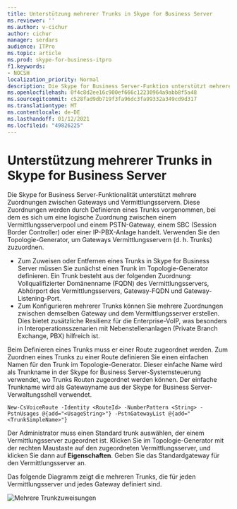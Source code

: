 ```yaml
---
title: Unterstützung mehrerer Trunks in Skype for Business Server
ms.reviewer: ''
ms.author: v-cichur
author: cichur
manager: serdars
audience: ITPro
ms.topic: article
ms.prod: skype-for-business-itpro
f1.keywords:
- NOCSH
localization_priority: Normal
description: Die Skype for Business Server-Funktion unterstützt mehrere Zuordnungen zwischen Gateways und Vermittlungsservern. Diese Zuordnungen werden durch Definieren eines Trunks vorgenommen, bei dem es sich um eine logische Zuordnung zwischen einem Vermittlungsserverpool und einem PSTN-Gateway, einem SBC (Session Border Controller) oder einer IP-PBX-Anlage handelt. Verwenden Sie den Topologie-Generator, um Gateways Vermittlungsservern (d. h. Trunks) zuzuordnen.
ms.openlocfilehash: 0f4c8d2ee16c900ef666c12230964a9abb8f5a48
ms.sourcegitcommit: c528fad9db719f3fa96dc3fa99332a349cd9d317
ms.translationtype: MT
ms.contentlocale: de-DE
ms.lasthandoff: 01/12/2021
ms.locfileid: "49826225"
---
```

# <a name="multiple-trunk-support-in-skype-for-business-server"></a>Unterstützung mehrerer Trunks in Skype for Business Server

Die Skype for Business Server-Funktionalität unterstützt mehrere Zuordnungen zwischen Gateways und Vermittlungsservern. Diese Zuordnungen werden durch Definieren eines Trunks vorgenommen, bei dem es sich um eine logische Zuordnung zwischen einem Vermittlungsserverpool und einem PSTN-Gateway, einem SBC (Session Border Controller) oder einer IP-PBX-Anlage handelt. Verwenden Sie den Topologie-Generator, um Gateways Vermittlungsservern (d. h. Trunks) zuzuordnen.

- Zum Zuweisen oder Entfernen eines Trunks in Skype for Business Server müssen Sie zunächst einen Trunk im Topologie-Generator definieren. Ein Trunk besteht aus der folgenden Zuordnung: Vollqualifizierter Domänenname (FQDN) des Vermittlungsservers, Abhörport des Vermittlungsservers, Gateway-FQDN und Gateway-Listening-Port.
- Zum Konfigurieren mehrerer Trunks können Sie mehrere Zuordnungen zwischen demselben Gateway und dem Vermittlungsserver erstellen. Dies bietet zusätzliche Resilienz für die Enterprise-VoIP, was besonders in Interoperationsszenarien mit Nebenstellenanlagen (Private Branch Exchange, PBX) hilfreich ist. 

Beim Definieren eines Trunks muss er einer Route zugeordnet werden. Zum Zuordnen eines Trunks zu einer Route definieren Sie einen einfachen Namen für den Trunk im Topologie-Generator. Dieser einfache Name wird als Trunkname in der Skype for Business Server-Systemsteuerung verwendet, wo Trunks Routen zugeordnet werden können. Der einfache Trunkname wird als Gatewayname aus der Skype for Business Server-Verwaltungsshell verwendet.

`New-CsVoiceRoute -Identity <RouteId> -NumberPattern <String> -PstnUsages @{add="<UsageString>"} -PstnGatewayList @{add="<TrunkSimpleName>"}`

Der Administrator muss einen Standard trunk auswählen, der einem Vermittlungsserver zugeordnet ist. Klicken Sie im Topologie-Generator mit der rechten Maustaste auf den zugeordneten Vermittlungsserver, und klicken Sie dann auf **Eigenschaften**. Geben Sie das Standardgateway für den Vermittlungsserver an. 

Das folgende Diagramm zeigt die mehreren Trunks, die für jeden Vermittlungsserver und jedes Gateway definiert sind. 

![Mehrere Trunkzuweisungen](../../media/multiple-trunk-assignments.jpg)
